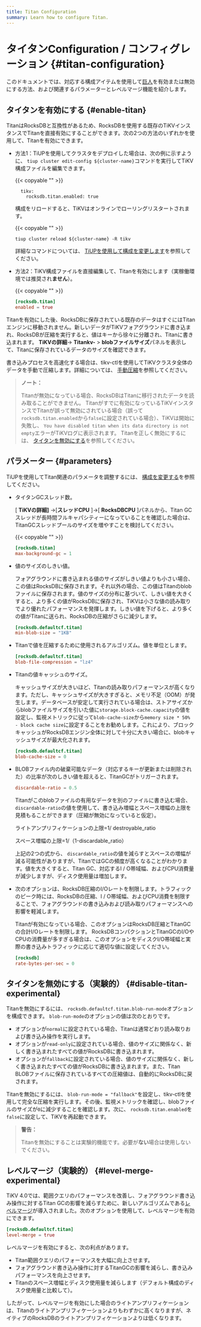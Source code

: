 ```yaml
---
title: Titan Configuration
summary: Learn how to configure Titan.
---
```


# タイタンConfiguration / コンフィグレーション {#titan-configuration}

このドキュメントでは、対応する構成アイテムを使用して[巨人](/storage-engine/titan-overview.md)を有効または無効にする方法、および関連するパラメーターとレベルマージ機能を紹介します。

## タイタンを有効にする {#enable-titan}

TitanはRocksDBと互換性があるため、RocksDBを使用する既存のTiKVインスタンスでTitanを直接有効にすることができます。次の2つの方法のいずれかを使用して、Titanを有効にできます。

-   方法1：TiUPを使用してクラスタをデプロイした場合は、次の例に示すように、 `tiup cluster edit-config ${cluster-name}`コマンドを実行してTiKV構成ファイルを編集できます。

    {{< copyable "" >}}

    ```shell
      tikv:
        rocksdb.titan.enabled: true
    ```

    構成をリロードすると、TiKVはオンラインでローリングリスタートされます。

    {{< copyable "" >}}

    ```shell
    tiup cluster reload ${cluster-name} -R tikv
    ```

    詳細なコマンドについては、 [TiUPを使用して構成を変更します](/maintain-tidb-using-tiup.md#modify-the-configuration)を参照してください。

-   方法2：TiKV構成ファイルを直接編集して、Titanを有効にします（実稼働環境では推奨され**ません**）。

    {{< copyable "" >}}

    ```toml
    [rocksdb.titan]
    enabled = true
    ```

Titanを有効にした後、RocksDBに保存されている既存のデータはすぐにはTitanエンジンに移動されません。新しいデータがTiKVフォアグラウンドに書き込まれ、RocksDBが圧縮を実行すると、値はキーから徐々に分離され、Titanに書き込まれます。 **TiKVの詳細**-&gt; <strong>Titankv-</strong> &gt; <strong>blobファイルサイズ</strong>パネルを表示して、Titanに保存されているデータのサイズを確認できます。

書き込みプロセスを高速化する場合は、tikv-ctlを使用してTiKVクラスタ全体のデータを手動で圧縮します。詳細については、 [手動圧縮](/tikv-control.md#compact-data-of-the-whole-tikv-cluster-manually)を参照してください。

> **ノート：**
>
> Titanが無効になっている場合、RocksDBはTitanに移行されたデータを読み取ることができません。 Titanがすでに有効になっているTiKVインスタンスでTitanが誤って無効にされている場合（誤って`rocksdb.titan.enabled`から`false`に設定されている場合）、TiKVは開始に失敗し、 `You have disabled titan when its data directory is not empty`エラーがTiKVログに表示されます。 Titanを正しく無効にするには、 [タイタンを無効にする](#disable-titan-experimental)を参照してください。

## パラメーター {#parameters}

TiUPを使用してTitan関連のパラメータを調整するには、 [構成を変更する](/maintain-tidb-using-tiup.md#modify-the-configuration)を参照してください。

-   タイタンGCスレッド数。

    [ **TiKVの詳細]** -&gt;[<strong>スレッドCPU</strong> ]-&gt;[ <strong>RocksDBCPU</strong> ]パネルから、Titan GCスレッドが長時間フルキャパシティーになっていることを確認した場合は、TitanGCスレッドプールのサイズを増やすことを検討してください。

    {{< copyable "" >}}

    ```toml
    [rocksdb.titan]
    max-background-gc = 1
    ```

-   値のサイズのしきい値。

    フォアグラウンドに書き込まれる値のサイズがしきい値よりも小さい場合、この値はRocksDBに保存されます。それ以外の場合、この値はTitanのblobファイルに保存されます。値のサイズの分布に基づいて、しきい値を大きくすると、より多くの値がRocksDBに保存され、TiKVは小さな値の読み取りでより優れたパフォーマンスを発揮します。しきい値を下げると、より多くの値がTitanに送られ、RocksDBの圧縮がさらに減少します。

    ```toml
    [rocksdb.defaultcf.titan]
    min-blob-size = "1KB"
    ```

-   Titanで値を圧縮するために使用されるアルゴリズム。値を単位とします。

    ```toml
    [rocksdb.defaultcf.titan]
    blob-file-compression = "lz4"
    ```

-   Titanの値キャッシュのサイズ。

    キャッシュサイズが大きいほど、Titanの読み取りパフォーマンスが高くなります。ただし、キャッシュサイズが大きすぎると、メモリ不足（OOM）が発生します。データベースが安定して実行されている場合は、ストアサイズからblobファイルサイズを引いた値に`storage.block-cache.capacity`の値を設定し、監視メトリックに従って`blob-cache-size`から`memory size * 50% - block cache size`に設定することをお勧めします。これにより、ブロックキャッシュがRocksDBエンジン全体に対して十分に大きい場合に、blobキャッシュサイズが最大化されます。

    ```toml
    [rocksdb.defaultcf.titan]
    blob-cache-size = 0
    ```

-   BLOBファイル内の破棄可能なデータ（対応するキーが更新または削除された）の比率が次のしきい値を超えると、TitanGCがトリガーされます。

    ```toml
    discardable-ratio = 0.5
    ```

    Titanがこのblobファイルの有用なデータを別のファイルに書き込む場合、 `discardable-ratio`の値を使用して、書き込み増幅とスペース増幅の上限を見積もることができます（圧縮が無効になっていると仮定）。

    ライトアンプリフィケーションの上限=1/ destroyable_ratio

    スペース増幅の上限=1/（1-discardable_ratio）

    上記の2つの式から、 `discardable_ratio`の値を減らすとスペースの増幅が減る可能性がありますが、TitanではGCの頻度が高くなることがわかります。値を大きくすると、Titan GC、対応するI / O帯域幅、およびCPU消費量が減少しますが、ディスク使用量は増加します。

-   次のオプションは、RocksDB圧縮のI/Oレートを制限します。トラフィックのピーク時には、RocksDBの圧縮、I / O帯域幅、およびCPU消費を制限することで、フォアグラウンドの書き込みおよび読み取りパフォーマンスへの影響を軽減します。

    Titanが有効になっている場合、このオプションはRocksDB圧縮とTitanGCの合計I/Oレートを制限します。 RocksDBコンパクションとTitanGCのI/OやCPUの消費量が多すぎる場合は、このオプションをディスクI/O帯域幅と実際の書き込みトラフィックに応じて適切な値に設定してください。

    ```toml
    [rocksdb]
    rate-bytes-per-sec = 0
    ```

## タイタンを無効にする（実験的） {#disable-titan-experimental}

Titanを無効にするには、 `rocksdb.defaultcf.titan.blob-run-mode`オプションを構成できます。 `blob-run-mode`のオプションの値は次のとおりです。

-   オプションが`normal`に設定されている場合、Titanは通常どおり読み取りおよび書き込み操作を実行します。
-   オプションが`read-only`に設定されている場合、値のサイズに関係なく、新しく書き込まれたすべての値がRocksDBに書き込まれます。
-   オプションが`fallback`に設定されている場合、値のサイズに関係なく、新しく書き込まれたすべての値がRocksDBに書き込まれます。また、Titan BLOBファイルに保存されているすべての圧縮値は、自動的にRocksDBに戻されます。

Titanを無効にするには、 `blob-run-mode = "fallback"`を設定し、tikv-ctlを使用して完全な圧縮を実行します。その後、監視メトリックを確認し、blobファイルのサイズが`0`に減少することを確認します。次に、 `rocksdb.titan.enabled`を`false`に設定して、TiKVを再起動できます。

> **警告：**
>
> Titanを無効にすることは実験的機能です。必要が**ない**場合は使用しないでください。

## レベルマージ（実験的） {#level-merge-experimental}

TiKV 4.0では、範囲クエリのパフォーマンスを改善し、フォアグラウンド書き込み操作に対するTitan GCの影響を減らすために、新しいアルゴリズムである[レベルマージ](/storage-engine/titan-overview.md#level-merge)が導入されました。次のオプションを使用して、レベルマージを有効にできます。

```toml
[rocksdb.defaultcf.titan]
level-merge = true
```

レベルマージを有効にすると、次の利点があります。

-   Titan範囲クエリのパフォーマンスを大幅に向上させます。
-   フォアグラウンド書き込み操作に対するTitanGCの影響を減らし、書き込みパフォーマンスを向上させます。
-   Titanのスペース増幅とディスク使用量を減らします（デフォルト構成のディスク使用量と比較して）。

したがって、レベルマージを有効にした場合のライトアンプリフィケーションは、Titanのライトアンプリフィケーションよりもわずかに高くなりますが、ネイティブのRocksDBのライトアンプリフィケーションよりは低くなります。
